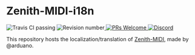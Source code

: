 # Zenith-MIDI-i18n

<img src="https://img.shields.io/travis/Hans5958/Zenith-MIDI-i18n?style=flat-square" alt="Travis CI passing"> <img src="https://img.shields.io/github/v/release/Hans5958/Zenith-MIDI-i18n?style=flat-square" alt="Revision number"><a href="http://makeapullrequest.com"> <img src="https://img.shields.io/badge/PRs-welcome-brightgreen.svg?style=flat-square" alt="PRs Welcome"></a><a href="https://discord.gg/Aj4cb5"> <img src="https://img.shields.io/discord/549344616210628609.svg?color=7289DA&style=flat-square" alt="Discord"></a>

This repository hosts the localization/translation of [Zenith-MIDI](https://github.com/arduano/Zenith-MIDI), made by @arduano.
